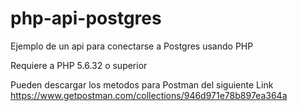 # php-api-postgres
Ejemplo de un api para conectarse a Postgres usando PHP

Requiere a PHP 5.6.32 o superior

Pueden descargar los metodos para Postman del siguiente Link
https://www.getpostman.com/collections/946d971e78b897ea364a
